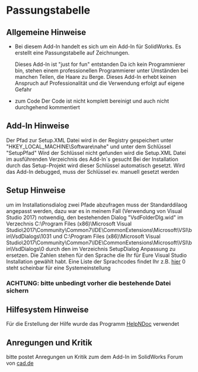 # Passungstabelle
## Allgemeine Hinweise
- Bei diesem Add-In handelt es sich um ein Add-In für SolidWorks.
  Es erstellt eine Passungstabelle auf Zeichnungen.

  Dieses Add-In ist "just for fun" entstanden
  Da ich kein Programmierer bin, stehen einem professionellen Programmierer
  unter Umständen bei manchen Teilen, die Haare zu Berge.
  Dieses Add-In erhebt keinen Anspruch auf Professionalität und die Verwendung erfolgt auf eigene Gefahr

- zum Code
  Der Code ist nicht komplett bereinigt und auch nicht durchgehend kommentiert

## Add-In Hinweise
Der Pfad zur Setup.XML Datei wird in der Registry gespeichert unter "HKEY_LOCAL_MACHINE\Software\nahe"
und unter dem Schlüssel "SetupPfad"
Wird der Schlüssel nicht gefunden wird die Setup.XML Datei im ausführenden Verzeichnis des Add-In´s gesucht
Bei der Installation durch das Setup-Projekt wird dieser Schlüssel automatisch gesetzt.
Wird das Add-In debugged, muss der Schlüssel ev. manuell gesetzt werden

## Setup Hinweise
um im Installationsdialog zwei Pfade abzufragen muss der Standarddilaog angepasst werden,
dazu war es in meinem Fall (Verwendung von Visual Studio 2017) notwendig, 
den bestehenden Dialog 
"VsdFolderDlg.wid"
im Verzechnis 
C:\Program Files (x86)\Microsoft Visual Studio\2017\Community\Common7\IDE\CommonExtensions\Microsoft\VSI\bin\VsdDialogs\1031
und
C:\Program Files (x86)\Microsoft Visual Studio\2017\Community\Common7\IDE\CommonExtensions\Microsoft\VSI\bin\VsdDialogs\0
durch den im Verzeichnis
SetupDialog Anpassung
zu ersetzen.
Die Zahlen stehen für den Sprache die Ihr für Eure Visual Studio Installation gewählt habt.
Eine Liste der Sprachcodes findet Ihr z.B. [hier](https://msdn.microsoft.com/de-de/library/windows/hardware/dn898488(v=vs.85).aspx)
0 steht scheinbar für eine Systemeinstellung
### ACHTUNG: bitte unbedingt vorher die bestehende Datei sichern

## Hilfesystem Hinweise
Für die Erstellung der Hilfe wurde das Programm [HelpNDoc](https://www.helpndoc.com) verwendet

## Anregungen und Kritik
bitte postet Anregungen un Kritik zum dem Add-In
im SolidWorks Forum von [cad.de](https://ww3.cad.de/cgi-bin/ubb/forumdisplay.cgi?action=topics&number=2)


